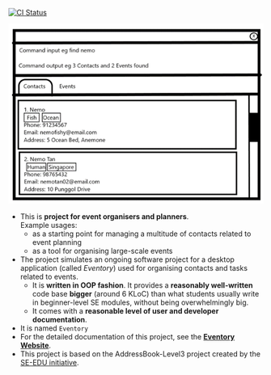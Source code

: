 [![CI Status](https://github.com/AY2425S1-CS2103T-T12-1/tp/workflows/Java%20CI/badge.svg)](https://github.com/AY2425S1-CS2103T-T12-1/tp/actions)

![Ui](docs/images/Ui.png)

* This is **project for event organisers and planners**.<br>
  Example usages:
  * as a starting point for managing a multitude of contacts related to event planning
  * as a tool for organising large-scale events 
* The project simulates an ongoing software project for a desktop application (called _Eventory_) used for organising contacts and tasks related to events.
  * It is **written in OOP fashion**. It provides a **reasonably well-written** code base **bigger** (around 6 KLoC) than what students usually write in beginner-level SE modules, without being overwhelmingly big.
  * It comes with a **reasonable level of user and developer documentation**.
* It is named `Eventory`
* For the detailed documentation of this project, see the **[Eventory Website](https://ay2425s1-cs2103t-t12-1.github.io/tp/)**.
* This project is based on the AddressBook-Level3 project created by the [SE-EDU initiative](https://se-education.org).

